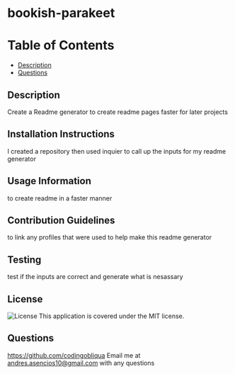 # bookish-parakeet
# Table of Contents

* [Description](#description)
* [Questions](#questions)


## Description
Create a Readme generator to create readme pages faster for later projects
## Installation Instructions
I created a repository then used inquier to call up the inputs for my readme generator
## Usage Information
to create readme in a faster manner
## Contribution Guidelines
to link any profiles that were used to help make this readme generator
## Testing
test if the inputs are correct and generate what is nesassary
## License

![License](https://img.shields.io/badge/License-MIT-yellow.svg)
This application is covered under the MIT license.

## Questions 
https://github.com/codingobliqua
Email me at andres.asencios10@gmail.com with any questions
